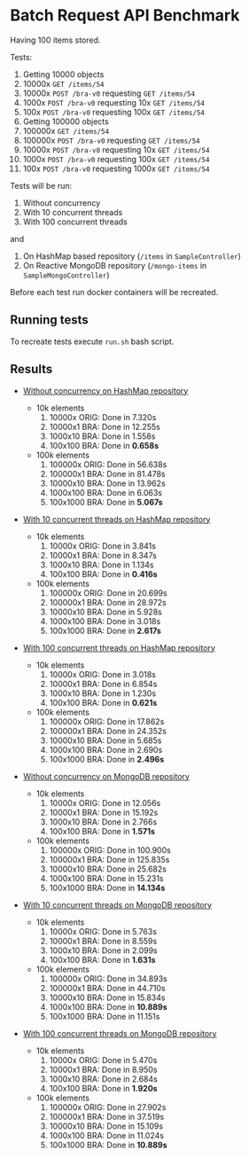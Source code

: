 # Batch Request API Benchmark

Having 100 items stored.

Tests:

1. Getting 10000 objects
  1. 10000x `GET /items/54`
  1. 10000x `POST /bra-v0` requesting `GET /items/54`
  1. 1000x `POST /bra-v0` requesting 10x `GET /items/54`
  1. 100x `POST /bra-v0` requesting 100x `GET /items/54`
1. Getting 100000 objects
  1. 100000x `GET /items/54`
  1. 100000x `POST /bra-v0` requesting `GET /items/54`
  1. 10000x `POST /bra-v0` requesting 10x `GET /items/54`
  1. 1000x `POST /bra-v0` requesting 100x `GET /items/54`
  1. 100x `POST /bra-v0` requesting 1000x `GET /items/54`

Tests will be run:

1. Without concurrency
1. With 10 concurrent threads
1. With 100 concurrent threads

and

1. On HashMap based repository (`/items` in `SampleController`)
1. On Reactive MongoDB repository (`/mongo-items` in `SampleMongoController`)

Before each test run docker containers will be recreated.

## Running tests

To recreate tests execute `run.sh` bash script.

## Results

* [Without concurrency on HashMap repository](test_1_map)
  * 10k elements
    1. 10000x ORIG: Done in 7.320s
    1. 10000x1 BRA: Done in 12.255s
    1. 1000x10 BRA: Done in 1.558s
    1. 100x100 BRA: Done in **0.658s**
  * 100k elements
    1. 100000x ORIG: Done in 56.638s
    1. 100000x1 BRA: Done in 81.478s
    1. 10000x10 BRA: Done in 13.962s
    1. 1000x100 BRA: Done in 6.063s
    1. 100x1000 BRA: Done in **5.067s**
* [With 10 concurrent threads on HashMap repository](test_10_map)
  * 10k elements
    1. 10000x ORIG: Done in 3.841s
    1. 10000x1 BRA: Done in 8.347s
    1. 1000x10 BRA: Done in 1.134s
    1. 100x100 BRA: Done in **0.416s**
  * 100k elements
    1. 100000x ORIG: Done in 20.699s
    1. 100000x1 BRA: Done in 28.972s
    1. 10000x10 BRA: Done in 5.928s
    1. 1000x100 BRA: Done in 3.018s
    1. 100x1000 BRA: Done in **2.617s**
* [With 100 concurrent threads on HashMap repository](test_100_map)
  * 10k elements
    1. 10000x ORIG: Done in 3.018s
    1. 10000x1 BRA: Done in 6.854s
    1. 1000x10 BRA: Done in 1.230s
    1. 100x100 BRA: Done in **0.621s**
  * 100k elements
    1. 100000x ORIG: Done in 17.862s
    1. 100000x1 BRA: Done in 24.352s
    1. 10000x10 BRA: Done in 5.685s
    1. 1000x100 BRA: Done in 2.690s
    1. 100x1000 BRA: Done in **2.496s**


* [Without concurrency on MongoDB repository](test_1_mongo)
  * 10k elements
    1. 10000x ORIG: Done in 12.056s
    1. 10000x1 BRA: Done in 15.192s
    1. 1000x10 BRA: Done in 2.766s
    1. 100x100 BRA: Done in **1.571s**
  * 100k elements
    1. 100000x ORIG: Done in 100.900s
    1. 100000x1 BRA: Done in 125.835s
    1. 10000x10 BRA: Done in 25.682s
    1. 1000x100 BRA: Done in 15.231s
    1. 100x1000 BRA: Done in **14.134s**
* [With 10 concurrent threads on MongoDB repository](test_10_mongo)
  * 10k elements
    1. 10000x ORIG: Done in 5.763s
    1. 10000x1 BRA: Done in 8.559s
    1. 1000x10 BRA: Done in 2.099s
    1. 100x100 BRA: Done in **1.631s**
  * 100k elements
    1. 100000x ORIG: Done in 34.893s
    1. 100000x1 BRA: Done in 44.710s
    1. 10000x10 BRA: Done in 15.834s
    1. 1000x100 BRA: Done in **10.889s**
    1. 100x1000 BRA: Done in 11.151s
* [With 100 concurrent threads on MongoDB repository](test_100_mongo)
  * 10k elements
    1. 10000x ORIG: Done in 5.470s
    1. 10000x1 BRA: Done in 8.950s
    1. 1000x10 BRA: Done in 2.684s
    1. 100x100 BRA: Done in **1.920s**
  * 100k elements
    1. 100000x ORIG: Done in 27.902s
    1. 100000x1 BRA: Done in 37.519s
    1. 10000x10 BRA: Done in 15.109s
    1. 1000x100 BRA: Done in 11.024s
    1. 100x1000 BRA: Done in **10.889s**
